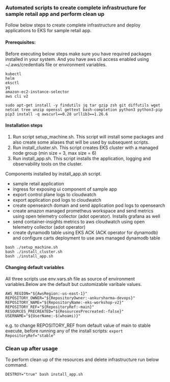 ### Automated scripts to create complete infrastructure for sample retail app and perform clean up

Follow below steps to create complete infrastructure and deploy applications to EKS for sample retail app.

#### Prerequisites:

Before executing below steps make sure you have required packages installed in your system.
And you have aws cli access enabled using ~/.aws/credentials file or environment variables.

```
kubectl
helm
eksctl
yq
amazon-ec2-instance-selector
aws cli v2  

sudo apt-get install -y findutils jq tar gzip zsh git diffutils wget netcat tree unzip openssl gettext bash-completion python3 python3-pip
pip3 install -q awscurl==0.28 urllib3==1.26.6
```

#### Installation steps

1. Run script setup_machine.sh. This script will install some packages and also create some aliases that will be used by subsequent scripts.
2. Run install_cluster.sh. This script creates EKS cluster with a managed node group (min size = 3, max size = 6)
3. Run install_app.sh. This script installs the application, logging and observability tools on the cluster.

Components installed by install_app.sh script.
  - sample retail application
  - ingress for exposing ui component of sample app
  - export control plane logs to cloudwatch
  - export application pod logs to cloudwatch
  - create opensearch domain and send application pod logs to opensearch
  - create amazon managed prometheus workspace and send metrics using open telemetry collector (adot operator). Installs grafana as well
  - send container-insights metrics to aws cloudwatch using open telemetry collector (adot operator)
  - create dynamodb table using EKS ACK (ACK operator for dynamodb) and configure carts deployment to use aws managed dynamodb table

```
bash ./setup_machine.sh
bash ./install_cluster.sh
bash ./install_app.sh
```

#### Changing default variables

All three scripts use env.vars.sh file as source of environment variables.Below are the default but customizable varibale values.

```
AWS_REGION="${AwsRegion:-us-east-1}"
REPOSITORY_OWNER="${RepositoryOwner:-ankursharma-devops}"
REPOSITORY_NAME="${RepositoryName:-eks-workshop-v2}"
REPOSITORY_REF="${RepositoryRef:-main}"
RESOURCES_PRECREATED="${ResourcesPrecreated:-false}"
USERNAME="${UserName:-$(whoami)}"
```
e.g. to change REPOSITORY_REF from default value of main to stable execute, before running any of the install scripts:
`export RepositoryRef="stable"`

### Clean up after usage

To perform clean up of the resources and delete infrastructure run below command.

```
DESTROY="true" bash install_app.sh
```
